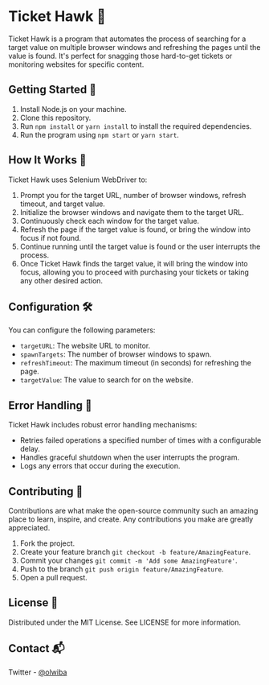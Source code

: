 # Ticket Hawk 🎫

Ticket Hawk is a program that automates the process of searching for a target value on multiple browser windows and refreshing the pages until the value is found. It's perfect for snagging those hard-to-get tickets or monitoring websites for specific content.

## Getting Started 🚀

1. Install Node.js on your machine.
2. Clone this repository.
3. Run `npm install` or `yarn install` to install the required dependencies.
4. Run the program using `npm start` or `yarn start`.

## How It Works 🎯

Ticket Hawk uses Selenium WebDriver to:

1. Prompt you for the target URL, number of browser windows, refresh timeout, and target value.
2. Initialize the browser windows and navigate them to the target URL.
3. Continuously check each window for the target value.
4. Refresh the page if the target value is found, or bring the window into focus if not found.
5. Continue running until the target value is found or the user interrupts the process. 
6. Once Ticket Hawk finds the target value, it will bring the window into focus, allowing you to proceed with purchasing your tickets or taking any other desired action.

## Configuration 🛠️

You can configure the following parameters:

- `targetURL`: The website URL to monitor.
- `spawnTargets`: The number of browser windows to spawn.
- `refreshTimeout`: The maximum timeout (in seconds) for refreshing the page.
- `targetValue`: The value to search for on the website.

## Error Handling 🚨

Ticket Hawk includes robust error handling mechanisms:

- Retries failed operations a specified number of times with a configurable delay.
- Handles graceful shutdown when the user interrupts the program.
- Logs any errors that occur during the execution.

## Contributing 🤝

Contributions are what make the open-source community such an amazing place to learn, inspire, and create.
Any contributions you make are greatly appreciated.

1. Fork the project.
2. Create your feature branch `git checkout -b feature/AmazingFeature`.
3. Commit your changes `git commit -m 'Add some AmazingFeature'`.
4. Push to the branch `git push origin feature/AmazingFeature`.
5. Open a pull request.

## License 📄

Distributed under the MIT License. See LICENSE for more information.

## Contact 📬

Twitter - [@olwiba](https://twitter.com/Olwiba)